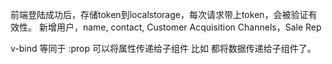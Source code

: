 前端登陆成功后，存储token到localstorage，每次请求带上token，会被验证有效性。
新增用户，name, contact, Customer Acquisition Channels，Sale Rep






v-bind 等同于 :prop
可以将属性传递给子组件
比如
            <TableEdit :form-data="rowData" :options="options" :edit="isEdit" :update="saveData"
                :updateWithStatus="submitData" />
都将数据传递给子组件了。
